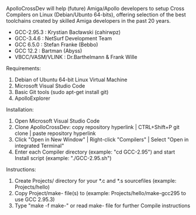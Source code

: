 ApolloCrossDev will help (future) Amiga/Apollo developers to setup Cross Compilers on Linux (Debian/Ubunto 64-bits),
offering selection of the best toolchains created by skilled Amiga developers in the past 20 years.

* GCC-2.95.3        : Krystian Bacławski (cahirwpz)
* GCC-3.4.6         : NetSurf Development Team
* GCC 6.5.0         : Stefan Franke (Bebbo)
* GCC 12.2          : Bartman (Abyss)
* VBCC/VASM/VLINK   : Dr.Barthelmann & Frank Wille

Requirements:
1. Debian of Ubuntu 64-bit Linux Virtual Machine
2. Microsoft Visual Studio Code
3. Basic Git tools (sudo apt-get install git)
4. ApolloExplorer

Installation:
1. Open Microsoft Visual Studio Code
2. Clone ApolloCrossDev: copy  repository hyperlink | CTRL+Shift+P git clone | paste repository hyperlink
3. Click "Open in New Window" | Right-click "Compilers" | Select "Open in integrated Terminal"
4. Enter each Compiler directory (example: "cd GCC-2.95") and start Install script (example: "./GCC-2.95.sh")

Instructions:
1. Create Projects/<mysource> directory for your *.c and *.s sourcefiles (example: Projects/hello)
2. Copy Project/make-<compiler> file(s) to <mysource> (example: Projects/hello/make-gcc295 to use GCC 2.95.3)
3. Type "make -f make-<mycompiler>" or read make-<compiler> file for further Compile instructions
